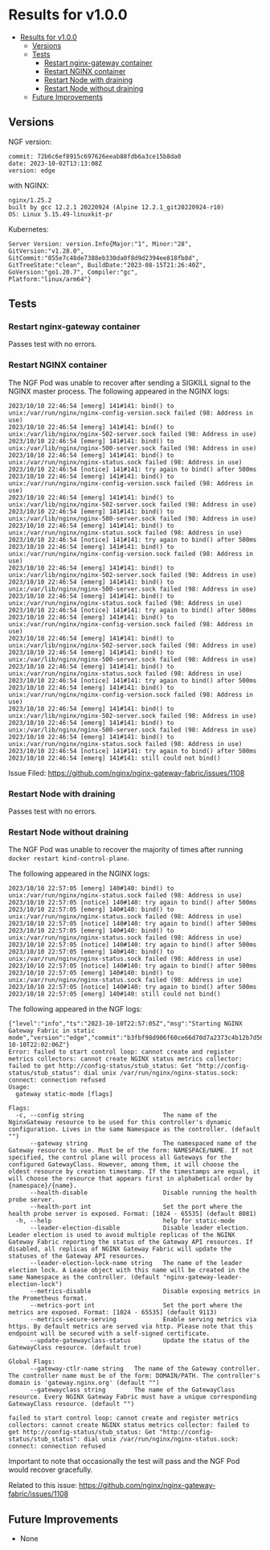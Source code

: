 # Results for v1.0.0

<!-- TOC -->
- [Results for v1.0.0](#results-for-v100)
  - [Versions](#versions)
  - [Tests](#tests)
    - [Restart nginx-gateway container](#restart-nginx-gateway-container)
    - [Restart NGINX container](#restart-nginx-container)
    - [Restart Node with draining](#restart-node-with-draining)
    - [Restart Node without draining](#restart-node-without-draining)
  - [Future Improvements](#future-improvements)
<!-- TOC -->


## Versions

NGF version:

```text
commit: 72b6c6ef8915c697626eeab88fdb6a3ce15b8da0
date: 2023-10-02T13:13:08Z
version: edge
```

with NGINX:

```text
nginx/1.25.2
built by gcc 12.2.1 20220924 (Alpine 12.2.1_git20220924-r10)
OS: Linux 5.15.49-linuxkit-pr
```


Kubernetes:

```text
Server Version: version.Info{Major:"1", Minor:"28",
GitVersion:"v1.28.0",
GitCommit:"855e7c48de7388eb330da0f8d9d2394ee818fb8d",
GitTreeState:"clean", BuildDate:"2023-08-15T21:26:40Z",
GoVersion:"go1.20.7", Compiler:"gc",
Platform:"linux/arm64"}
```

## Tests

### Restart nginx-gateway container

Passes test with no errors.

### Restart NGINX container

The NGF Pod was unable to recover after sending a SIGKILL signal to the NGINX master process.
The following appeared in the NGINX logs:

```text
2023/10/10 22:46:54 [emerg] 141#141: bind() to unix:/var/run/nginx/nginx-config-version.sock failed (98: Address in use)
2023/10/10 22:46:54 [emerg] 141#141: bind() to unix:/var/lib/nginx/nginx-502-server.sock failed (98: Address in use)
2023/10/10 22:46:54 [emerg] 141#141: bind() to unix:/var/lib/nginx/nginx-500-server.sock failed (98: Address in use)
2023/10/10 22:46:54 [emerg] 141#141: bind() to unix:/var/run/nginx/nginx-status.sock failed (98: Address in use)
2023/10/10 22:46:54 [notice] 141#141: try again to bind() after 500ms
2023/10/10 22:46:54 [emerg] 141#141: bind() to unix:/var/run/nginx/nginx-config-version.sock failed (98: Address in use)
2023/10/10 22:46:54 [emerg] 141#141: bind() to unix:/var/lib/nginx/nginx-502-server.sock failed (98: Address in use)
2023/10/10 22:46:54 [emerg] 141#141: bind() to unix:/var/lib/nginx/nginx-500-server.sock failed (98: Address in use)
2023/10/10 22:46:54 [emerg] 141#141: bind() to unix:/var/run/nginx/nginx-status.sock failed (98: Address in use)
2023/10/10 22:46:54 [notice] 141#141: try again to bind() after 500ms
2023/10/10 22:46:54 [emerg] 141#141: bind() to unix:/var/run/nginx/nginx-config-version.sock failed (98: Address in use)
2023/10/10 22:46:54 [emerg] 141#141: bind() to unix:/var/lib/nginx/nginx-502-server.sock failed (98: Address in use)
2023/10/10 22:46:54 [emerg] 141#141: bind() to unix:/var/lib/nginx/nginx-500-server.sock failed (98: Address in use)
2023/10/10 22:46:54 [emerg] 141#141: bind() to unix:/var/run/nginx/nginx-status.sock failed (98: Address in use)
2023/10/10 22:46:54 [notice] 141#141: try again to bind() after 500ms
2023/10/10 22:46:54 [emerg] 141#141: bind() to unix:/var/run/nginx/nginx-config-version.sock failed (98: Address in use)
2023/10/10 22:46:54 [emerg] 141#141: bind() to unix:/var/lib/nginx/nginx-502-server.sock failed (98: Address in use)
2023/10/10 22:46:54 [emerg] 141#141: bind() to unix:/var/lib/nginx/nginx-500-server.sock failed (98: Address in use)
2023/10/10 22:46:54 [emerg] 141#141: bind() to unix:/var/run/nginx/nginx-status.sock failed (98: Address in use)
2023/10/10 22:46:54 [notice] 141#141: try again to bind() after 500ms
2023/10/10 22:46:54 [emerg] 141#141: bind() to unix:/var/run/nginx/nginx-config-version.sock failed (98: Address in use)
2023/10/10 22:46:54 [emerg] 141#141: bind() to unix:/var/lib/nginx/nginx-502-server.sock failed (98: Address in use)
2023/10/10 22:46:54 [emerg] 141#141: bind() to unix:/var/lib/nginx/nginx-500-server.sock failed (98: Address in use)
2023/10/10 22:46:54 [emerg] 141#141: bind() to unix:/var/run/nginx/nginx-status.sock failed (98: Address in use)
2023/10/10 22:46:54 [notice] 141#141: try again to bind() after 500ms
2023/10/10 22:46:54 [emerg] 141#141: still could not bind()
```

Issue Filed: https://github.com/nginx/nginx-gateway-fabric/issues/1108


### Restart Node with draining

Passes test with no errors.

### Restart Node without draining

The NGF Pod was unable to recover the majority of times after running `docker restart kind-control-plane`.

The following appeared in the NGINX logs:

```text
2023/10/10 22:57:05 [emerg] 140#140: bind() to unix:/var/run/nginx/nginx-status.sock failed (98: Address in use)
2023/10/10 22:57:05 [notice] 140#140: try again to bind() after 500ms
2023/10/10 22:57:05 [emerg] 140#140: bind() to unix:/var/run/nginx/nginx-status.sock failed (98: Address in use)
2023/10/10 22:57:05 [notice] 140#140: try again to bind() after 500ms
2023/10/10 22:57:05 [emerg] 140#140: bind() to unix:/var/run/nginx/nginx-status.sock failed (98: Address in use)
2023/10/10 22:57:05 [notice] 140#140: try again to bind() after 500ms
2023/10/10 22:57:05 [emerg] 140#140: bind() to unix:/var/run/nginx/nginx-status.sock failed (98: Address in use)
2023/10/10 22:57:05 [notice] 140#140: try again to bind() after 500ms
2023/10/10 22:57:05 [emerg] 140#140: bind() to unix:/var/run/nginx/nginx-status.sock failed (98: Address in use)
2023/10/10 22:57:05 [notice] 140#140: try again to bind() after 500ms
2023/10/10 22:57:05 [emerg] 140#140: still could not bind()
```

The following appeared in the NGF logs:

```text
{"level":"info","ts":"2023-10-10T22:57:05Z","msg":"Starting NGINX Gateway Fabric in static mode","version":"edge","commit":"b3fbf98d906f60ce66d70d7a2373c4b12b7d5606","date":"2023-10-10T22:02:06Z"}
Error: failed to start control loop: cannot create and register metrics collectors: cannot create NGINX status metrics collector: failed to get http://config-status/stub_status: Get "http://config-status/stub_status": dial unix /var/run/nginx/nginx-status.sock: connect: connection refused
Usage:
  gateway static-mode [flags]

Flags:
  -c, --config string                      The name of the NginxGateway resource to be used for this controller's dynamic configuration. Lives in the same Namespace as the controller. (default "")
      --gateway string                     The namespaced name of the Gateway resource to use. Must be of the form: NAMESPACE/NAME. If not specified, the control plane will process all Gateways for the configured GatewayClass. However, among them, it will choose the oldest resource by creation timestamp. If the timestamps are equal, it will choose the resource that appears first in alphabetical order by {namespace}/{name}.
      --health-disable                     Disable running the health probe server.
      --health-port int                    Set the port where the health probe server is exposed. Format: [1024 - 65535] (default 8081)
  -h, --help                               help for static-mode
      --leader-election-disable            Disable leader election. Leader election is used to avoid multiple replicas of the NGINX Gateway Fabric reporting the status of the Gateway API resources. If disabled, all replicas of NGINX Gateway Fabric will update the statuses of the Gateway API resources.
      --leader-election-lock-name string   The name of the leader election lock. A Lease object with this name will be created in the same Namespace as the controller. (default "nginx-gateway-leader-election-lock")
      --metrics-disable                    Disable exposing metrics in the Prometheus format.
      --metrics-port int                   Set the port where the metrics are exposed. Format: [1024 - 65535] (default 9113)
      --metrics-secure-serving             Enable serving metrics via https. By default metrics are served via http. Please note that this endpoint will be secured with a self-signed certificate.
      --update-gatewayclass-status         Update the status of the GatewayClass resource. (default true)

Global Flags:
      --gateway-ctlr-name string   The name of the Gateway controller. The controller name must be of the form: DOMAIN/PATH. The controller's domain is 'gateway.nginx.org' (default "")
      --gatewayclass string        The name of the GatewayClass resource. Every NGINX Gateway Fabric must have a unique corresponding GatewayClass resource. (default "")

failed to start control loop: cannot create and register metrics collectors: cannot create NGINX status metrics collector: failed to get http://config-status/stub_status: Get "http://config-status/stub_status": dial unix /var/run/nginx/nginx-status.sock: connect: connection refused
```

Important to note that occasionally the test will pass and the NGF Pod would recover gracefully.

Related to this issue: https://github.com/nginx/nginx-gateway-fabric/issues/1108

## Future Improvements

- None
